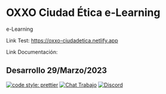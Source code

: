 # OXXO Ciudad Ética e-Learning

e-Learning

Link Test: https://oxxo-ciudadetica.netlify.app

Link Documentación: 

Desarrollo 29/Marzo/2023
--
<a href="https://github.com/prettier/prettier"><img alt="code style: prettier" src="https://img.shields.io/badge/code_style-prettier-ff69b4.svg"></a> 
<a href="https://spiramexico.slack.com"><img alt="Chat Trabajo" src="https://img.shields.io/badge/Slack-Chat-blue.svg"></a>
<a href="https://discord.gg/FEfEFUp"><img alt="Discord" src="https://img.shields.io/discord/687863078486016040?label=Discord&logo=Discord&logoColor=Discord&style=plastic"></a>
